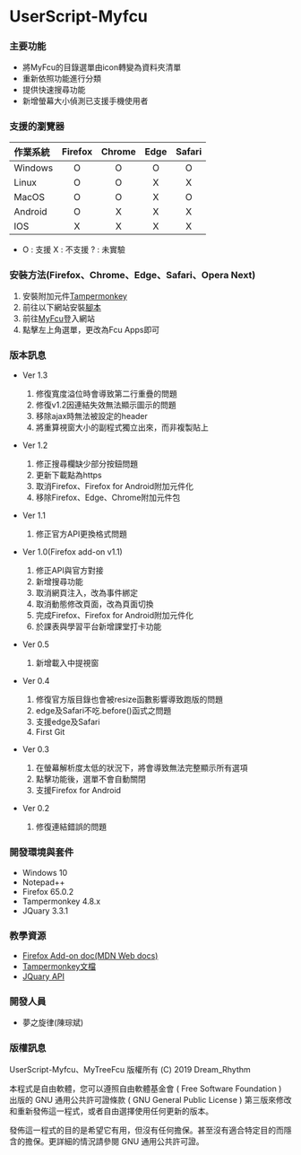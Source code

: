 # UserScript-Myfcu

### 主要功能
- 將MyFcu的目錄選單由icon轉變為資料夾清單
- 重新依照功能進行分類
- 提供快速搜尋功能
- 新增螢幕大小偵測已支援手機使用者

### 支援的瀏覽器

|作業系統|Firefox|Chrome|Edge|Safari|
|:------|:-----:|:-----:|:---:|:---:|
|Windows|O|O|O|O|
|Linux|O|O|X|X|
|MacOS|O|O|X|O|
|Android|O|X|X|X|
|IOS|X|X|X|X|

- O : 支援    X : 不支援  ? : 未實驗 

### 安裝方法(Firefox、Chrome、Edge、Safari、Opera Next)
1. 安裝附加元件[Tampermonkey](https://tampermonkey.net/)  
2. 前往以下網站安裝[腳本](https://nicky.tw/UserScript/Myfcu.user.js)  
3. 前往[MyFcu](https://myfcu.fcu.edu.tw)登入網站  
4. 點擊左上角選單，更改為Fcu Apps即可

### 版本訊息
- Ver 1.3
  1. 修復寬度溢位時會導致第二行重疊的問題
  2. 修復v1.2因連結失效無法顯示圖示的問題
  3. 移除ajax時無法被設定的header
  4. 將重算視窗大小的副程式獨立出來，而非複製貼上

- Ver 1.2
  1. 修正搜尋欄缺少部分按鈕問題
  2. 更新下載點為https
  3. 取消Firefox、Firefox for Android附加元件化
  4. 移除Firefox、Edge、Chrome附加元件包

- Ver 1.1
  1. 修正官方API更換格式問題

- Ver 1.0(Firefox add-on v1.1)
  1. 修正API與官方對接
  2. 新增搜尋功能
  3. 取消網頁注入，改為事件綁定
  4. 取消動態修改頁面，改為頁面切換
  5. 完成Firefox、Firefox for Android附加元件化
  6. 於課表與學習平台新增課堂打卡功能

- Ver 0.5  
  1. 新增載入中提視窗

- Ver 0.4  
  1. 修復官方版目錄也會被resize函數影響導致跑版的問題  
  2. edge及Safari不吃.before()函式之問題  
  3. 支援edge及Safari  
  4. First Git  
  
- Ver 0.3  
  1. 在螢幕解析度太低的狀況下，將會導致無法完整顯示所有選項  
  2. 點擊功能後，選單不會自動關閉  
  3. 支援Firefox for Android  
  
- Ver 0.2  
  1. 修復連結錯誤的問題  
  
### 開發環境與套件
- Windows 10
- Notepad++
- Firefox 65.0.2
- Tampermonkey 4.8.x
- JQuary 3.3.1

### 教學資源
- [Firefox Add-on doc(MDN Web docs)](https://developer.mozilla.org/zh-TW/docs/Mozilla/Add-ons/WebExtensions/What_are_WebExtensions)
- [Tampermonkey文檔](https://tampermonkey.net/documentation.php?ext=dhdg&show=dhdg)
- [JQuary API](https://api.jquery.com/)
  
### 開發人員
- 夢之旋律(陳琮斌)

### 版權訊息
UserScript-Myfcu、MyTreeFcu 版權所有 (C) 2019 Dream_Rhythm

本程式是自由軟體，您可以遵照自由軟體基金會 ( Free Software Foundation ) 出版的 GNU 通用公共許可證條款 ( GNU General Public License ) 第三版來修改和重新發佈這一程式，或者自由選擇使用任何更新的版本。

發佈這一程式的目的是希望它有用，但沒有任何擔保。甚至沒有適合特定目的而隱含的擔保。更詳細的情況請參閱 GNU 通用公共許可證。
